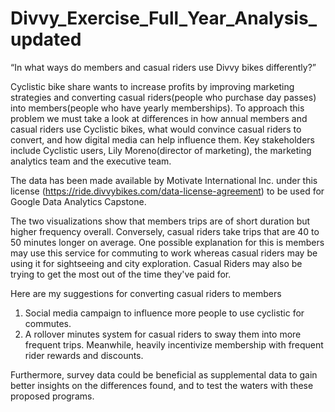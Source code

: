 # Divvy_Exercise_Full_Year_Analysis_updated
“In what ways do members and casual riders use Divvy bikes differently?”

  Cyclistic bike share wants to increase profits by improving marketing strategies and converting casual riders(people who purchase day passes) into members(people who have yearly memberships). To approach this problem we must take a look at differences in how annual members and casual riders use Cyclistic bikes, what would convince casual riders to convert, and how digital media can help influence them. Key stakeholders include Cyclistic users, Lily Moreno(director of marketing), the marketing analytics team and the executive team.  

  The data has been made available by Motivate International Inc. under this license (https://ride.divvybikes.com/data-license-agreement) to be used for Google Data Analytics Capstone.

  The two visualizations show that members trips are of short duration but higher frequency overall. Conversely, casual riders take trips that are 40 to 50 minutes longer on average. One possible explanation for this is members may use this service for commuting to work whereas casual riders may be using it for sightseeing and city exploration. Casual Riders may also be trying to get the most out of the time they've paid for.

 Here are my suggestions for converting casual riders to members
  1) Social media campaign to influence more people to use cyclistic for commutes.
  2) A rollover minutes system for casual riders to sway them into more frequent trips. Meanwhile, heavily incentivize membership with frequent rider rewards and discounts.

  Furthermore, survey data could be beneficial as supplemental data to gain better insights on the differences found, and to test the waters with these proposed programs.
